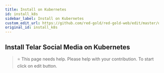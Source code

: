 ```yaml
---
title: Install on Kubernetes
id: install_k8s
sidebar_label: Install on Kubernetes
custom_edit_url: https://github.com/red-gold/red-gold-web/edit/master/docs/social/cloud/install_k8s.md
original_id: install_k8s
---
```



## Install Telar Social Media on Kubernetes

> ⭐️ This page needs help. Please help with your contribution. To start click on edit button.
